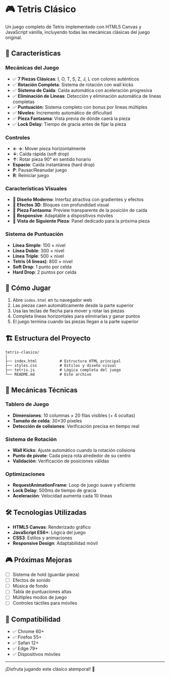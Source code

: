 # 🎮 Tetris Clásico

Un juego completo de Tetris implementado con HTML5 Canvas y JavaScript vanilla, incluyendo todas las mecánicas clásicas del juego original.

## 🌟 Características

### Mecánicas del Juego
- ✅ **7 Piezas Clásicas**: I, O, T, S, Z, J, L con colores auténticos
- ✅ **Rotación Completa**: Sistema de rotación con wall kicks
- ✅ **Sistema de Caída**: Caída automática con aceleración progresiva
- ✅ **Eliminación de Líneas**: Detección y eliminación automática de líneas completas
- ✅ **Puntuación**: Sistema completo con bonus por líneas múltiples
- ✅ **Niveles**: Incremento automático de dificultad
- ✅ **Pieza Fantasma**: Vista previa de dónde caerá la pieza
- ✅ **Lock Delay**: Tiempo de gracia antes de fijar la pieza

### Controles
- **← →**: Mover pieza horizontalmente
- **↓**: Caída rápida (soft drop)
- **↑**: Rotar pieza 90° en sentido horario
- **Espacio**: Caída instantánea (hard drop)
- **P**: Pausar/Reanudar juego
- **R**: Reiniciar juego

### Características Visuales
- 🎨 **Diseño Moderno**: Interfaz atractiva con gradientes y efectos
- 🌈 **Efectos 3D**: Bloques con profundidad visual
- 👻 **Pieza Fantasma**: Preview transparente de la posición de caída
- 📱 **Responsive**: Adaptable a dispositivos móviles
- 🎯 **Vista de Siguiente Pieza**: Panel dedicado para la próxima pieza

### Sistema de Puntuación
- **Línea Simple**: 100 × nivel
- **Línea Doble**: 300 × nivel  
- **Línea Triple**: 500 × nivel
- **Tetris (4 líneas)**: 800 × nivel
- **Soft Drop**: 1 punto por celda
- **Hard Drop**: 2 puntos por celda

## 🚀 Cómo Jugar

1. Abre `index.html` en tu navegador web
2. Las piezas caen automáticamente desde la parte superior
3. Usa las teclas de flecha para mover y rotar las piezas
4. Completa líneas horizontales para eliminarlas y ganar puntos
5. El juego termina cuando las piezas llegan a la parte superior

## 🏗️ Estructura del Proyecto

```
tetris-clasico/
│
├── index.html          # Estructura HTML principal
├── styles.css          # Estilos y diseño visual
├── tetris.js           # Lógica completa del juego
└── README.md           # Este archivo
```

## 🎯 Mecánicas Técnicas

### Tablero de Juego
- **Dimensiones**: 10 columnas × 20 filas visibles (+ 4 ocultas)
- **Tamaño de celda**: 30×30 píxeles
- **Detección de colisiones**: Verificación precisa en tiempo real

### Sistema de Rotación
- **Wall Kicks**: Ajuste automático cuando la rotación colisiona
- **Punto de pivote**: Cada pieza rota alrededor de su centro
- **Validación**: Verificación de posiciones válidas

### Optimizaciones
- **RequestAnimationFrame**: Loop de juego suave y eficiente
- **Lock Delay**: 500ms de tiempo de gracia
- **Aceleración**: Velocidad aumenta cada 10 líneas

## 🛠️ Tecnologías Utilizadas

- **HTML5 Canvas**: Renderizado gráfico
- **JavaScript ES6+**: Lógica del juego
- **CSS3**: Estilos y animaciones
- **Responsive Design**: Adaptabilidad móvil

## 🎮 Próximas Mejoras

- [ ] Sistema de hold (guardar pieza)
- [ ] Efectos de sonido
- [ ] Música de fondo
- [ ] Tabla de puntuaciones altas
- [ ] Múltiples modos de juego
- [ ] Controles táctiles para móviles

## 📱 Compatibilidad

- ✅ Chrome 60+
- ✅ Firefox 55+
- ✅ Safari 12+
- ✅ Edge 79+
- ✅ Dispositivos móviles

---

¡Disfruta jugando este clásico atemporal! 🎉
